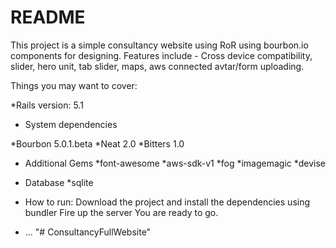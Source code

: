 # README
This project is a simple consultancy website using RoR using bourbon.io components for designing. 
Features include - Cross device compatibility, slider, hero unit, tab slider, maps, aws connected avtar/form uploading. 

Things you may want to cover:

*Rails version: 5.1

* System dependencies

*Bourbon 5.0.1.beta
*Neat 2.0
*Bitters 1.0

* Additional Gems
*font-awesome
*aws-sdk-v1
*fog
*imagemagic
*devise

* Database
*sqlite


* How to run:
Download the project and install the dependencies using bundler
Fire up the server 
You are ready to go.

* ...
"# ConsultancyFullWebsite" 
